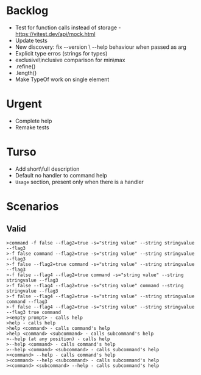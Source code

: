  # Backlog

 - Test for function calls instead of storage - https://vitest.dev/api/mock.html
 - Update tests
 - New discovery: fix --version \ --help behaviour when passed as arg
 - Explicit type erros (strings for types)
 - exclusive\inclusive comparison for min\max
 - .refine()
 - .length()
 - Make TypeOf work on single element 

 # Urgent
 - Complete help 
 - Remake tests

 # Turso
 - Add short\full description
 - Default no handler to command help
 - `Usage` section, present only when there is a handler

 # Scenarios

 ## Valid

    >command -f false --flag2=true -s="string value" --string stringvalue --flag3
    >-f false command --flag2=true -s="string value" --string stringvalue --flag3
    >-f false --flag2=true command -s="string value" --string stringvalue --flag3
    >-f false --flag4 --flag2=true command -s="string value" --string stringvalue --flag3
    >-f false --flag4 --flag2=true -s="string value" command --string stringvalue --flag3
    >-f false --flag4 --flag2=true -s="string value" --string stringvalue command --flag3
    >-f false --flag4 --flag2=true -s="string value" --string stringvalue --flag3 true command
    ><empty prompt> - calls help
    >help - calls help
    >help <command> - calls command's help
    >help <command> <subcommand> - calls subcommand's help
    >--help (at any position) - calls help
    >--help <command> - calls command's help
    >--help <command> <subcommand> - calls subcommand's help
    ><command> --help - calls command's help
    ><command> --help <subcommand> - calls subcommand's help
    ><command> <subcommand> --help - calls subcommand's help
